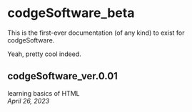 # codgeSoftware_beta
This is the first-ever documentation (of any kind) to exist for codgeSoftware.

Yeah, pretty cool indeed.
<br>

<h2> codgeSoftware_ver.0.01 </h2>
</p>
learning basics of HTML
<br>
<i>April 26, 2023</i>
</p>

